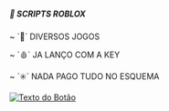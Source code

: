 <h5> 📜 SCRIPTS ROBLOX </h5>

<p> ~ `🦠` DIVERSOS JOGOS </p>

<p> ~ `🩸` JA LANÇO COM A KEY </p>

<p> ~ `✳️` NADA PAGO TUDO NO ESQUEMA</p>


[![Texto do Botão](https://img.shields.io/badge/Texto%20do%20Bot%C3%A3o-azul)](https://www.exemplo.com)
